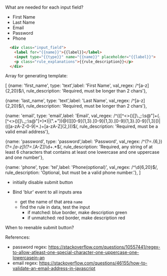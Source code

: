 What are needed for each input field?

- First Name
- Last Name
- Email
- Password
- Phone

```html
  <div class="input_field">
    <label for="{{name}}">{{label}}</label>
    <input type="{{type}}" name="{{name}}" placeholder="{{label}}">
    <p class="rule_explanations">{{rule_description}}</p>
  </div>
```

Array for generating template:

[
  {name: 'first_name', type: 'text',label: 'First Name', val_regex: /^[a-z]{2,20}$/i, rule_description: 'Required, must be longer than 2 chars'},

  {name: 'last_name', type: 'text',label: 'Last Name', val_regex: /^[a-z]{2,20}$/i, rule_description: 'Required, must be longer than 2 chars'},

  {name: 'email', type: 'email',label: 'Email', val_regex: /^(([^<>()\[\]\\.,;:\s@"]+(\.[^<>()\[\]\\.,;:\s@"]+)*)|(".+"))@((\[[0-9]{1,3}\.[0-9]{1,3}\.[0-9]{1,3}\.[0-9]{1,3}\])|(([a-zA-Z\-0-9]+\.)+[a-zA-Z]{2,}))$/, rule_description: 'Required, must be a valid email address'},

  {name: 'password', type: 'password',label: 'Password', val_regex: /^(?=.{6,})(?=.*[a-z])(?=.*[A-Z])\d+.*$/, rule_description: 'Required, any string of at least 6 characters that contains at least one lowercase and one uppercase and one number'},

  {name: 'phone', type: 'tel',label: 'Phone(optional)', val_regex: /^\d{6,20}$/, rule_description: 'Optional, but must be a valid phone number.'},
]

- initially disable submit button

- Bind 'blur' event to all inputs area
  - get the name of that area `name`
  - find the rule in data, test the input
    - if matched: blue border, make description green
    - if unmatched: red border, make description red

When to reenable submit button?



References:

- password regex: https://stackoverflow.com/questions/10557441/regex-to-allow-atleast-one-special-character-one-uppercase-one-lowercasein-an
- email regex: https://stackoverflow.com/questions/46155/how-to-validate-an-email-address-in-javascript
